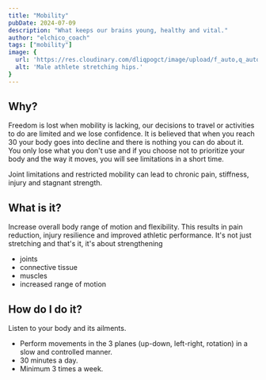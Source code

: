 ```yaml
---
title: "Mobility"
pubDate: 2024-07-09
description: "What keeps our brains young, healthy and vital."
author: "elchico_coach"
tags: ["mobility"]
image: {
  url: 'https://res.cloudinary.com/dliqpogct/image/upload/f_auto,q_auto/v1/mysite/mobility',
  alt: 'Male athlete stretching hips.'
}
---
```


## Why?

Freedom is lost when mobility is lacking, our decisions to travel or activities to do are limited and we lose confidence.
It is believed that when you reach 30 your body goes into decline and there is nothing you can do about it.
You only lose what you don't use and if you choose not to prioritize your body and the way it moves, you will see limitations in a short time.

Joint limitations and restricted mobility can lead to chronic pain, stiffness, injury and stagnant strength. 

## What is it?

Increase overall body range of motion and flexibility.
This results in pain reduction, injury resilience and improved athletic performance.
It's not just stretching and that's it, it's about strengthening 
- joints
- connective tissue
- muscles
- increased range of motion

## How do I do it?

Listen to your body and its ailments.

- Perform movements in the 3 planes (up-down, left-right, rotation) in a slow and controlled manner.
- 30 minutes a day.
- Minimum 3 times a week. 
